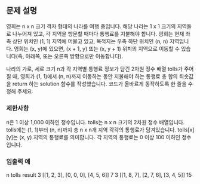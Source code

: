 ## 문제 설명
영희는 n x n 크기 격자 형태의 나라를 여행 중입니다. 해당 나라는 1 x 1 크기의 지역들로 나누어져 있고, 각 지역을 방문할 때마다 통행료를 지불해야 합니다.
영희는 현재 좌측 상단 위치인 (1, 1) 지역에 머물고 있고, 목적지는 우측 하단 위치인 (n, n) 지역입니다. 영희는 (x, y)에 있으면, (x + 1, y) 또는 (x, y + 1) 위치의 지역으로 이동할 수 있습니다(즉, 아래쪽, 또는 오른쪽 방향으로만 이동합니다).

나라의 가로, 세로 크기 n과 각 지역별 통행료 정보가 담긴 2차원 정수 배열 tolls가 주어질 때, 영희가 (1, 1)에서 (n, n)까지 이동하는 동안 지불해야 하는 통행료 총 합의 최솟값을 return 하는 solution 함수를 작성했습니다. 코드가 올바르게 동작하도록 한 줄을 수정해 주세요.

### 제한사항
n은 1 이상 1,000 이하인 정수입니다.
tolls는 n x n 크기의 2차원 정수 배열입니다.
tolls에는 (1, 1)부터 (n, n)까지 총 n x n개 지역 각각의 통행료가 담겨있습니다.
tolls[x][y]는 (x, y) 지역의 통행료를 의미합니다.
각 지역의 통행료는 0 이상 100 이하인 정수입니다.
### 입출력 예
n	tolls	result
3	[[1, 2, 3], [0, 0, 0], [4, 5, 6]]	7
3	[[1, 8, 7], [2, 7, 6], [3, 4, 5]]	15